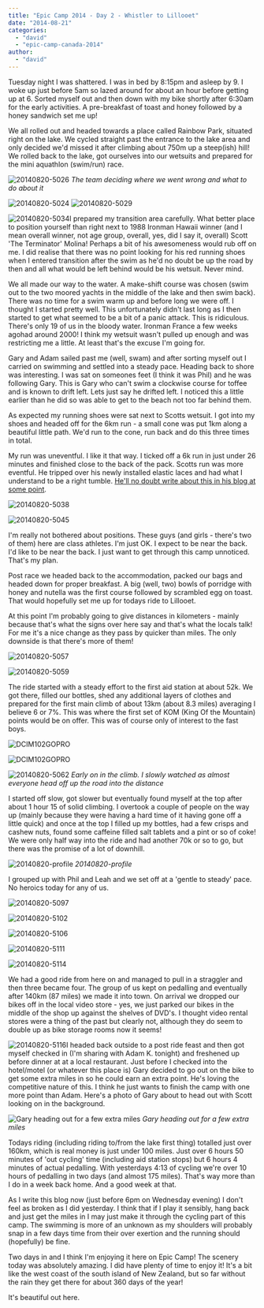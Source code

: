 ```yaml
---
title: "Epic Camp 2014 - Day 2 - Whistler to Lillooet"
date: "2014-08-21"
categories: 
  - "david"
  - "epic-camp-canada-2014"
author: 
  - "david"
---
```


Tuesday night I was shattered. I was in bed by 8:15pm and asleep by 9. I woke up just before 5am so lazed around for about an hour before getting up at 6. Sorted myself out and then down with my bike shortly after 6:30am for the early activities. A pre-breakfast of toast and honey followed by a honey sandwich set me up!

We all rolled out and headed towards a place called Rainbow Park, situated right on the lake. We cycled straight past the entrance to the lake area and only decided we'd missed it after climbing about 750m up a steep(ish) hill! We rolled back to the lake, got ourselves into our wetsuits and prepared for the mini aquathlon (swim/run) race.

![20140820-5026](/images/2014/20140820-5026.jpg) 
*The team deciding where we went wrong and what to do about it*

![20140820-5024](/images/2014/20140820-5024.jpg) ![20140820-5029](/images/2014/20140820-5029.jpg)

![20140820-5034](/images/2014/20140820-5034-299x400.jpg)I prepared my transition area carefully. What better place to position yourself than right next to 1988 Ironman Hawaii winner (and I mean overall winner, not age group, overall, yes, did I say it, overall) Scott 'The Terminator' Molina! Perhaps a bit of his awesomeness would rub off on me. I did realise that there was no point looking for his red running shoes when I entered transition after the swim as he'd no doubt be up the road by then and all what would be left behind would be his wetsuit. Never mind.

We all made our way to the water. A make-shift course was chosen (swim out to the two moored yachts in the middle of the lake and then swim back). There was no time for a swim warm up and before long we were off. I thought I started pretty well. This unfortunately didn't last long as I then started to get what seemed to be a bit of a panic attack. This is ridiculous. There's only 19 of us in the bloody water. Ironman France a few weeks agohad around 2000! I think my wetsuit wasn't pulled up enough and was restricting me a little. At least that's the excuse I'm going for.

Gary and Adam sailed past me (well, swam) and after sorting myself out I carried on swimming and settled into a steady pace. Heading back to shore was interesting. I was sat on someones feet (I think it was Phil) and he was following Gary. This is Gary who can't swim a clockwise course for toffee and is known to drift left. Lets just say he drifted left. I noticed this a little earlier than he did so was able to get to the beach not too far behind them.

As expected my running shoes were sat next to Scotts wetsuit. I got into my shoes and headed off for the 6km run - a small cone was put 1km along a beautiful little path. We'd run to the cone, run back and do this three times in total.

My run was uneventful. I like it that way. I ticked off a 6k run in just under 26 minutes and finished close to the back of the pack. Scotts run was more eventful. He tripped over his newly installed elastic laces and had what I understand to be a right tumble. [He'll no doubt write about this in his blog at some point](http://epiccamp.blogspot.ca/).

![20140820-5038](/images/2014/20140820-5038.jpg)

![20140820-5045](/images/2014/20140820-5045.jpg)

I'm really not bothered about positions. These guys (and girls - there's two of them) here are class athletes. I'm just OK. I expect to be near the back. I'd like to be near the back. I just want to get through this camp unnoticed. That's my plan.

Post race we headed back to the accommodation, packed our bags and headed down for proper breakfast. A big (well, two) bowls of porridge with honey and nutella was the first course followed by scrambled egg on toast. That would hopefully set me up for todays ride to Lillooet.

At this point I'm probably going to give distances in kilometers - mainly because that's what the signs over here say and that's what the locals talk! For me it's a nice change as they pass by quicker than miles. The only downside is that there's more of them!

![20140820-5057](/images/2014/20140820-5057.jpg)

![20140820-5059](/images/2014/20140820-5059.jpg)

The ride started with a steady effort to the first aid station at about 52k. We got there, filled our bottles, shed any additional layers of clothes and prepared for the first main climb of about 13km (about 8.3 miles) averaging I believe 6 or 7%. This was where the first set of KOM (King Of the Mountain) points would be on offer. This was of course only of interest to the fast boys.

![DCIM102GOPRO](/images/2014/20140820-0243283.jpg)

![DCIM102GOPRO](/images/2014/20140820-0303411.jpg)

![20140820-5062](/images/2014/20140820-5062.jpg) 
*Early on in the climb. I slowly watched as almost everyone head off up the road into the distance*

I started off slow, got slower but eventually found myself at the top after about 1 hour 15 of solid climbing. I overtook a couple of people on the way up (mainly because they were having a hard time of it having gone off a little quick) and once at the top I filled up my bottles, had a few crisps and cashew nuts, found some caffeine filled salt tablets and a pint or so of coke! We were only half way into the ride and had another 70k or so to go, but there was the promise of a lot of downhill.

![20140820-profile](/images/2014/20140820-profile.png)
*20140820-profile*

I grouped up with Phil and Leah and we set off at a 'gentle to steady' pace. No heroics today for any of us.

![20140820-5097](/images/2014/20140820-5097.jpg)

![20140820-5102](/images/2014/20140820-5102.jpg)

![20140820-5106](/images/2014/20140820-5106.jpg)

![20140820-5111](/images/2014/20140820-5111.jpg)

![20140820-5114](/images/2014/20140820-5114.jpg)

We had a good ride from here on and managed to pull in a straggler and then three became four. The group of us kept on pedalling and eventually after 140km (87 miles) we made it into town. On arrival we dropped our bikes off in the local video store - yes, we just parked our bikes in the middle of the shop up against the shelves of DVD's. I thought video rental stores were a thing of the past but clearly not, although they do seem to double up as bike storage rooms now it seems!

![20140820-5116](/images/2014/20140820-5116.jpg)I headed back outside to a post ride feast and then got myself checked in (I'm sharing with Adam K. tonight) and freshened up before dinner at at a local restaurant. Just before I checked into the hotel/motel (or whatever this place is) Gary decided to go out on the bike to get some extra miles in so he could earn an extra point. He's loving the competitive nature of this. I think he just wants to finish the camp with one more point than Adam. Here's a photo of Gary about to head out with Scott looking on in the background.

![Gary heading out for a few extra miles](/images/2014/20140820-5118.jpg) 
*Gary heading out for a few extra miles*

Todays riding (including riding to/from the lake first thing) totalled just over 160km, which is real money is just under 100 miles. Just over 6 hours 50 minutes of 'out cycling' time (including aid station stops) but 6 hours 4 minutes of actual pedalling. With yesterdays 4:13 of cycling we're over 10 hours of pedalling in two days (and almost 175 miles). That's way more than I do in a week back home. And a good week at that.

As I write this blog now (just before 6pm on Wednesday evening) I don't feel as broken as I did yesterday. I think that if I play it sensibly, hang back and just get the miles in I may just make it through the cycling part of this camp. The swimming is more of an unknown as my shoulders will probably snap in a few days time from their over exertion and the running should (hopefully) be fine.

Two days in and I think I'm enjoying it here on Epic Camp! The scenery today was absolutely amazing. I did have plenty of time to enjoy it! It's a bit like the west coast of the south island of New Zealand, but so far without the rain they get there for about 360 days of the year!

It's beautiful out here.
